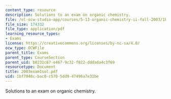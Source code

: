 ```yaml
---
content_type: resource
description: Solutions to an exam on organic chemistry.
file: /ol-ocw-studio-app/courses/5-13-organic-chemistry-ii-fall-2003/1bf7048cbac0c5705dd947496a7e31be_2003exam1sol.pdf
file_size: 174332
file_type: application/pdf
learning_resource_types:
- Exams
license: https://creativecommons.org/licenses/by-nc-sa/4.0/
ocw_type: OCWFile
parent_title: Exams
parent_type: CourseSection
parent_uid: b8231c67-e467-9c32-f822-dddada4c3f69
resourcetype: Document
title: 2003exam1sol.pdf
uid: 1bf7048c-bac0-c570-5dd9-47496a7e31be
---
```

Solutions to an exam on organic chemistry.